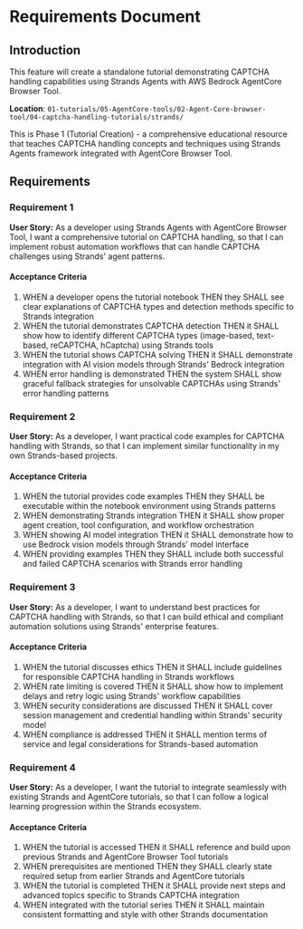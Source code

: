 # Requirements Document

## Introduction

This feature will create a standalone tutorial demonstrating CAPTCHA handling capabilities using Strands Agents with AWS Bedrock AgentCore Browser Tool.

**Location**: `01-tutorials/05-AgentCore-tools/02-Agent-Core-browser-tool/04-captcha-handling-tutorials/strands/`

This is Phase 1 (Tutorial Creation) - a comprehensive educational resource that teaches CAPTCHA handling concepts and techniques using Strands Agents framework integrated with AgentCore Browser Tool.

## Requirements

### Requirement 1

**User Story:** As a developer using Strands Agents with AgentCore Browser Tool, I want a comprehensive tutorial on CAPTCHA handling, so that I can implement robust automation workflows that can handle CAPTCHA challenges using Strands' agent patterns.

#### Acceptance Criteria

1. WHEN a developer opens the tutorial notebook THEN they SHALL see clear explanations of CAPTCHA types and detection methods specific to Strands integration
2. WHEN the tutorial demonstrates CAPTCHA detection THEN it SHALL show how to identify different CAPTCHA types (image-based, text-based, reCAPTCHA, hCaptcha) using Strands tools
3. WHEN the tutorial shows CAPTCHA solving THEN it SHALL demonstrate integration with AI vision models through Strands' Bedrock integration
4. WHEN error handling is demonstrated THEN the system SHALL show graceful fallback strategies for unsolvable CAPTCHAs using Strands' error handling patterns

### Requirement 2

**User Story:** As a developer, I want practical code examples for CAPTCHA handling with Strands, so that I can implement similar functionality in my own Strands-based projects.

#### Acceptance Criteria

1. WHEN the tutorial provides code examples THEN they SHALL be executable within the notebook environment using Strands patterns
2. WHEN demonstrating Strands integration THEN it SHALL show proper agent creation, tool configuration, and workflow orchestration
3. WHEN showing AI model integration THEN it SHALL demonstrate how to use Bedrock vision models through Strands' model interface
4. WHEN providing examples THEN they SHALL include both successful and failed CAPTCHA scenarios with Strands error handling

### Requirement 3

**User Story:** As a developer, I want to understand best practices for CAPTCHA handling with Strands, so that I can build ethical and compliant automation solutions using Strands' enterprise features.

#### Acceptance Criteria

1. WHEN the tutorial discusses ethics THEN it SHALL include guidelines for responsible CAPTCHA handling in Strands workflows
2. WHEN rate limiting is covered THEN it SHALL show how to implement delays and retry logic using Strands' workflow capabilities
3. WHEN security considerations are discussed THEN it SHALL cover session management and credential handling within Strands' security model
4. WHEN compliance is addressed THEN it SHALL mention terms of service and legal considerations for Strands-based automation

### Requirement 4

**User Story:** As a developer, I want the tutorial to integrate seamlessly with existing Strands and AgentCore tutorials, so that I can follow a logical learning progression within the Strands ecosystem.

#### Acceptance Criteria

1. WHEN the tutorial is accessed THEN it SHALL reference and build upon previous Strands and AgentCore Browser Tool tutorials
2. WHEN prerequisites are mentioned THEN they SHALL clearly state required setup from earlier Strands and AgentCore tutorials
3. WHEN the tutorial is completed THEN it SHALL provide next steps and advanced topics specific to Strands CAPTCHA integration
4. WHEN integrated with the tutorial series THEN it SHALL maintain consistent formatting and style with other Strands documentation